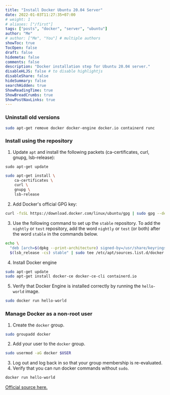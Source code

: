 ```yaml
---
title: "Install Docker Ubuntu 20.04 Server"
date: 2022-01-03T11:27:35+07:00
# weight: 1
# aliases: ["/first"]
tags: ["posts", "docker", "server", "ubuntu"]
author: "Me"
# author: ["Me", "You"] # multiple authors
showToc: true
TocOpen: false
draft: false
hidemeta: false
comments: false
description: "Docker installation step for Ubuntu 20.04 server."
disableHLJS: false # to disable highlightjs
disableShare: false
hideSummary: false
searchHidden: true
ShowReadingTime: true
ShowBreadCrumbs: true
ShowPostNavLinks: true
---
```


### Uninstall old versions
```sh
sudo apt-get remove docker docker-engine docker.io containerd runc
```
### Install using the repository
1. Update ```apt``` and install the following packets (ca-certificates, curl, gnupg, lsb-release):
```
sudo apt-get update
```
```sh
sudo apt-get install \
    ca-certificates \
    curl \
    gnupg \
    lsb-release
```
2. Add Docker's official GPG key:
```sh
curl -fsSL https://download.docker.com/linux/ubuntu/gpg | sudo gpg --dearmor -o /usr/share/keyrings/docker-archive-keyring.gpg
```
3. Use the following command to set up the ```stable``` repository. To add the ```nightly``` or ```test``` repository, add the word ```nightly``` or ```test``` (or both) after the word ```stable``` in the commands below. 
```sh
echo \
  "deb [arch=$(dpkg --print-architecture) signed-by=/usr/share/keyrings/docker-archive-keyring.gpg] https://download.docker.com/linux/ubuntu \
  $(lsb_release -cs) stable" | sudo tee /etc/apt/sources.list.d/docker.list > /dev/null
```
4. Install Docker engine
```sh
sudo apt-get update
sudo apt-get install docker-ce docker-ce-cli containerd.io
```
5. Verify that Docker Engine is installed correctly by running the ```hello-world``` image.
```sh
sudo docker run hello-world
```

### Manage Docker as a non-root user
1. Create the ```docker``` group.
```sh
sudo groupadd docker
```
2. Add your user to the ```docker``` group.
```sh
sudo usermod -aG docker $USER
```
3. Log out and log back in so that your group membership is re-evaluated.
4. Verify that you can run docker commands without ```sudo```.
```sh
docker run hello-world
```
[Official source here.](https://docs.docker.com/engine/install/ubuntu/)
